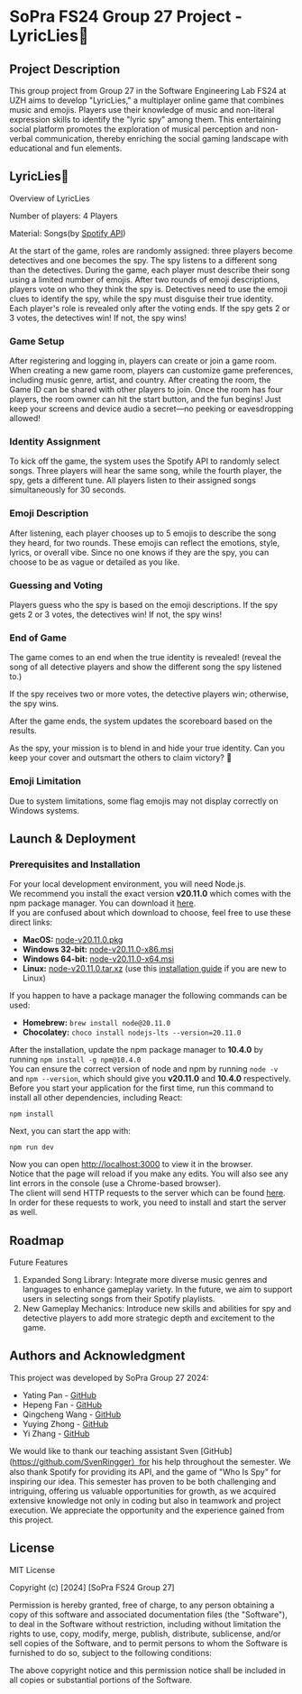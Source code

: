 # SoPra FS24 Group 27 Project - LyricLies🎵

## Project Description
This group project from Group 27 in the Software Engineering Lab FS24 at UZH aims to develop "LyricLies," a multiplayer online game that combines music and emojis. Players use their knowledge of music and non-literal expression skills to identify the "lyric spy" among them. This entertaining social platform promotes the exploration of musical perception and non-verbal communication, thereby enriching the social gaming landscape with educational and fun elements.

## LyricLies🎵

Overview of LyricLies

Number of players: 4 Players

Material: Songs(by [Spotify API](https://developer.spotify.com/documentation/web-api))

At the start of the game, roles are randomly assigned: three players become detectives and one becomes the spy. The spy listens to a different song than the detectives. During the game, each player must describe their song using a limited number of emojis. After two rounds of emoji descriptions, players vote on who they think the spy is. Detectives need to use the emoji clues to identify the spy, while the spy must disguise their true identity. Each player's role is revealed only after the voting ends. If the spy gets 2 or 3 votes, the detectives win! If not, the spy wins!

### Game Setup
After registering and logging in, players can create or join a game room. When creating a new game room, players can customize game preferences, including music genre, artist, and country. After creating the room, the Game ID can be shared with other players to join. Once the room has four players, the room owner can hit the start button, and the fun begins! Just keep your screens and device audio a secret—no peeking or eavesdropping allowed!

### Identity Assignment
To kick off the game, the system uses the Spotify API to randomly select songs. Three players will hear the same song, while the fourth player, the spy, gets a different tune. All players listen to their assigned songs simultaneously for 30 seconds.

### Emoji Description
After listening, each player chooses up to 5 emojis to describe the song they heard, for two rounds. These emojis can reflect the emotions, style, lyrics, or overall vibe. Since no one knows if they are the spy, you can choose to be as vague or detailed as you like.

### Guessing and Voting
Players guess who the spy is based on the emoji descriptions. If the spy gets 2 or 3 votes, the detectives win! If not, the spy wins!

### End of Game
The game comes to an end when the true identity is revealed! (reveal the song of all detective players and show the different song the spy listened to.)

If the spy receives two or more votes, the detective players win; otherwise, the spy wins.

After the game ends, the system updates the scoreboard based on the results.

As the spy, your mission is to blend in and hide your true identity. Can you keep your cover and outsmart the others to claim victory? 🤔

### Emoji Limitation
Due to system limitations, some flag emojis may not display correctly on Windows systems.


## Launch & Deployment
### Prerequisites and Installation
For your local development environment, you will need Node.js.\
We recommend you install the exact version **v20.11.0** which comes with the npm package manager. You can download it [here](https://nodejs.org/download/release/v20.11.0/).\
If you are confused about which download to choose, feel free to use these direct links:

- **MacOS:** [node-v20.11.0.pkg](https://nodejs.org/download/release/v20.11.0/node-v20.11.0.pkg)
- **Windows 32-bit:** [node-v20.11.0-x86.msi](https://nodejs.org/download/release/v20.11.0/node-v20.11.0-x86.msi)
- **Windows 64-bit:** [node-v20.11.0-x64.msi](https://nodejs.org/download/release/v20.11.0/node-v20.11.0-x64.msi)
- **Linux:** [node-v20.11.0.tar.xz](https://nodejs.org/dist/v20.11.0/node-v20.11.0.tar.xz) (use this [installation guide](https://medium.com/@tgmarinho/how-to-install-node-js-via-binary-archive-on-linux-ab9bbe1dd0c2) if you are new to Linux)

If you happen to have a package manager the following commands can be used:

- **Homebrew:** `brew install node@20.11.0`
- **Chocolatey:** `choco install nodejs-lts --version=20.11.0`

After the installation, update the npm package manager to **10.4.0** by running ```npm install -g npm@10.4.0```\
You can ensure the correct version of node and npm by running ```node -v``` and ```npm --version```, which should give you **v20.11.0** and **10.4.0** respectively.\
Before you start your application for the first time, run this command to install all other dependencies, including React:

```npm install```

Next, you can start the app with:

```npm run dev```

Now you can open [http://localhost:3000](http://localhost:3000) to view it in the browser.\
Notice that the page will reload if you make any edits. You will also see any lint errors in the console (use a Chrome-based browser).\
The client will send HTTP requests to the server which can be found [here](https://github.com/HASEL-UZH/sopra-fs24-template-server).\
In order for these requests to work, you need to install and start the server as well.


## Roadmap
Future Features
1. Expanded Song Library: Integrate more diverse music genres and languages to enhance gameplay variety. In the future, we aim to support users in selecting songs from their Spotify playlists.
2. New Gameplay Mechanics: Introduce new skills and abilities for spy and detective players to add more strategic depth and excitement to the game.


## Authors and Acknowledgment
This project was developed by SoPra Group 27 2024:
- Yating Pan - [GitHub](https://github.com/YatingPan)
- Hepeng Fan - [GitHub](https://github.com/HepengFan)
- Qingcheng Wang - [GitHub](https://github.com/QingchengWan)
- Yuying Zhong - [GitHub](https://github.com/YuyingZhong)
- Yi Zhang - [GitHub](https://github.com/imyizhang)

We would like to thank our teaching assistant Sven [GitHub](https://github.com/SvenRingger）for his help throughout the semester. We also thank Spotify for providing its API, and the game of "Who Is Spy" for inspiring our idea. This semester has proven to be both challenging and intriguing, offering us valuable opportunities for growth, as we acquired extensive knowledge not only in coding but also in teamwork and project execution. We appreciate the opportunity and the experience gained from this project.

## License
MIT License

Copyright (c) [2024] [SoPra FS24 Group 27]

Permission is hereby granted, free of charge, to any person obtaining a copy
of this software and associated documentation files (the "Software"), to deal
in the Software without restriction, including without limitation the rights
to use, copy, modify, merge, publish, distribute, sublicense, and/or sell
copies of the Software, and to permit persons to whom the Software is
furnished to do so, subject to the following conditions:

The above copyright notice and this permission notice shall be included in all
copies or substantial portions of the Software.

